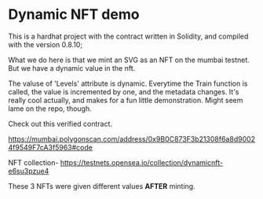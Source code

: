 # Dynamic NFT demo

This is a hardhat project with the contract written in Solidity, and compiled with the version 0.8.10;

What we do here is that we mint an SVG as an NFT on the mumbai testnet.
But we have a dynamic value in the nft. 

The valuse of 'Levels' attribute is dynamic.
Everytime the Train function is called, the value is incremented by one, and the metadata changes.
It's really cool actually, and makes for a fun little demonstration. 
Might seem lame on the repo, though.


Check out this verified contract.

https://mumbai.polygonscan.com/address/0x9B0C873F3b21308f6a8d90024f9549F7cA3f5963#code

NFT collection-
https://testnets.opensea.io/collection/dynamicnft-e6su3pzue4

These 3 NFTs were given different values **AFTER** minting.
